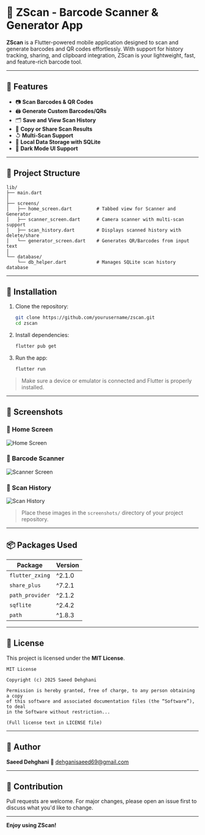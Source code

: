 # 📱 ZScan - Barcode Scanner & Generator App

**ZScan** is a Flutter-powered mobile application designed to scan and generate barcodes and QR codes effortlessly. With support for history tracking, sharing, and clipboard integration, ZScan is your lightweight, fast, and feature-rich barcode tool.

---

## 🚀 Features

* 📷 **Scan Barcodes & QR Codes**
* 🖨️ **Generate Custom Barcodes/QRs**
* 🗂️ **Save and View Scan History**
* 🔗 **Copy or Share Scan Results**
* ↺ **Multi-Scan Support**
* 📀 **Local Data Storage with SQLite**
* 🌙 **Dark Mode UI Support**

---

## 📂 Project Structure

```
lib/
├── main.dart
│
├── screens/
│   ├── home_screen.dart         # Tabbed view for Scanner and Generator
│   ├── scanner_screen.dart      # Camera scanner with multi-scan support
│   ├── scan_history.dart        # Displays scanned history with delete/share
│   └── generator_screen.dart    # Generates QR/Barcodes from input text
│
└── database/
    └── db_helper.dart           # Manages SQLite scan history database
```

---

## 🧰 Installation

1. Clone the repository:

   ```bash
   git clone https://github.com/yourusername/zscan.git
   cd zscan
   ```

2. Install dependencies:

   ```bash
   flutter pub get
   ```

3. Run the app:

   ```bash
   flutter run
   ```

> Make sure a device or emulator is connected and Flutter is properly installed.

---

## 📸 Screenshots

### 🔹 Home Screen

![Home Screen](screenshots/home_screen.png)

### 🔹 Barcode Scanner

![Scanner Screen](screenshots/scanner_screen.png)

### 🔹 Scan History

![Scan History](screenshots/history_screen.png)

> Place these images in the `screenshots/` directory of your project repository.

---

## 📦 Packages Used

| Package         | Version |
| --------------- | ------- |
| `flutter_zxing` | ^2.1.0  |
| `share_plus`    | ^7.2.1  |
| `path_provider` | ^2.1.2  |
| `sqflite`       | ^2.4.2  |
| `path`          | ^1.8.3  |

---

## 📄 License

This project is licensed under the **MIT License**.

```
MIT License

Copyright (c) 2025 Saeed Dehghani

Permission is hereby granted, free of charge, to any person obtaining a copy
of this software and associated documentation files (the “Software”), to deal
in the Software without restriction...

(Full license text in LICENSE file)
```

---

## 👤 Author

**Saeed Dehghani**
📧 [dehganisaeed69@gmail.com](mailto:dehganisaeed69@gmail.com)

---

## 🌟 Contribution

Pull requests are welcome. For major changes, please open an issue first to discuss what you'd like to change.

---

**Enjoy using ZScan!**
